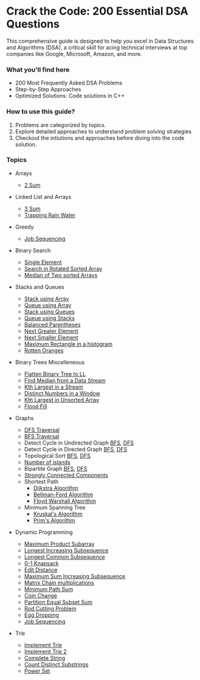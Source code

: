 # Crack the Code: 200 Essential DSA Questions


This comprehensive guide is designed to help you excel in Data Structures and Algorithms (DSA), a critical skill for acing technical interviews at top companies like Google, Microsoft, Amazon, and more.

### What you'll find here
 - 200 Most Frequently Asked DSA Problems
 - Step-by-Step Approaches
 - Optimized Solutions: Code solutions in C++
  
### How to use this guide?

1. Problems are categorized by topics.
2. Explore detailed approaches to understand problem solving strategies
3. Checkout the intiutions and approaches before diving into the code solution.

              

### Topics

- Arrays
  - [2 Sum](./Arrays/19-2-sum.md)

- Linked List and Arrays
  - [3 Sum](./LinkedListAndArrays/03-3-sum.md)
  - [Trapping Rain Water](./LinkedListAndArrays/trapping-rain-water.md)

- Greedy
  - [Job Sequencing](./greedy/03-job-sequencing.md)
  
- Binary Search
  - [Single Element](./binarySearch/03-element-appearing-once.md)
  - [Search in Rotated Sorted Array](./binarySearch/04-search-in-rotated-sorted-array.md)
  - [Median of Two sorted Arrays](./binarySearch/05-median-of-two-sorted-arrays.md)

- Stacks and Queues
  - [Stack using Array](./stacksAndQueues/01-stack-using-array.md)
  - [Queue using Array](./stacksAndQueues/02-queue-using-array.md)
  - [Stack using Queues](./stacksAndQueues/03-stack-using-queues.md)
  - [Queue using Stacks](./stacksAndQueues/04-queue-using-stacks.md)
  - [Balanced Parentheses](./stacksAndQueues/05-balanced-parenthesis.md)
  - [Next Greater Element](./stacksAndQueues/06-next-greater-element.md)
  - [Next Smaller Element](./stacksAndQueues/08-next-smaller-element.md)
  - [Maximum Rectangle in a histogram](./stacksAndQueues/11-maximum-rectangle-in-histogram.md)
  - [Rotten Oranges](./stacksAndQueues/14-rotten-oranges.md)

- Binary Trees Miscelleneous
  - [Flatten Binary Tree to LL](./binaryTreesMisc/01-binary-tree-to-linkedlist.md)
  - [Find Median from a Data Stream](./binaryTreesMisc/02-find-median-in-stream.md)
  - [Kth Largest in a Stream](./binaryTreesMisc/03-kth-largest-in-stream.md)
  - [Distinct Numbers in a Window](./binaryTreesMisc/04-distinct-numbers-in-window.md)
  - [Kth Largest in Unsorted Array](./binaryTreesMisc/05-kth-largest-in-unsorted-array.md)
  - [Flood Fill](./binaryTreesMisc/06-flood-fill.md)

- Graphs
  - [DFS Traversal](./Graphs/01-dfs-traversal.md)  
  - [BFS Traversal](./Graphs/02-bfs-traversal.md)
  - Detect Cycle in Undirected Graph
  [BFS](./Graphs/03-detect-cycle-in-undirection-graph-bfs.md), [DFS](./Graphs/04-detect-cycle-in-undirection-graph-dfs.md)
  - Detect Cycle in Directed Graph
  [BFS](./Graphs/06-detect-cycle-in-directed-graph-bfs.md), [DFS](./Graphs/05-detect-cycle-in-directed-graph-dfs.md)
  - Topological Sort [BFS](./Graphs/07-topological-sort-bfs.md), [DFS](./Graphs/08-topological-sort-dfs.md)
  - [Number of islands](./Graphs/09-number-of-islands.md)
  - Bipartite Graph [BFS](./Graphs/10-bipartite-graph), [DFS](./Graphs/11-bipartite-graph)
  - [Strongly Connected Components](./Graphs/12-strongly-connected-components.md)
  - Shortest Path
    - [Dijkstra Algorithm](./Graphs/13-dijkstra-algo.md)
    - [Bellman-Ford Algorithm](./Graphs/14-bellman-ford.md)
    - [Floyd Warshall Algorithm](./Graphs/15-floyd-warshall.md)
  - Minimum Spanning Tree
    - [Kruskal's Algorithm](./Graphs/16-kruskal-mst.md)
    - [Prim's Algorithm](./Graphs/17-prim-mst.md)
  

- Dynamic Programming
  - [Maximum Product Subarray](./dynamic-programming/01-maximum-product-subarray.md)
  - [Longest Increasing Subsequence](./dynamic-programming/02-longest-increasing-subsequence.md)
  - [Longest Common Subsequence](./dynamic-programming/03-longest-common-subsequence.md)
  - [0-1 Knapsack](./dynamic-programming/04-0-1-knapsack.md)
  - [Edit Distance](./dynamic-programming/05-edit-distance.md)
  - [Maximum Sum Increasing Subsequence](./dynamic-programming/06-maximum-sum-increasing-subsequence.md)
  - [Matrix Chain multiplications](./dynamic-programming/07-matrix-chain-multiplication.md)
  - [Minimum Path Sum](./dynamic-programming/08-minimum-path-sum.md)
  - [Coin Change](./dynamic-programming/09-coin-change.md)
  - [Partition Equal Subset Sum](./dynamic-programming/10-partition-equal-subset-sum.md)
  - [Rod Cutting Problem](./dynamic-programming/11-minimum-cost-to-cut-the-stick.md)
  - [Egg Dropping](./dynamic-programming/12-egg-dropping.md)
  - [Job Sequencing](./dynamic-programming/15-job-sequencing.md)

- Trie
  - [Implement Trie](./trie/01-implement-trie.md)
  - [Implement Trie 2](./trie/02-implement-trie-ii.md)
  - [Complete String](./trie/03-complete-string.md)
  - [Count Distinct Substrings](./trie/04-distinct-substrings-in-string.md)
  - [Power Set](./trie/05-power-set.md)
